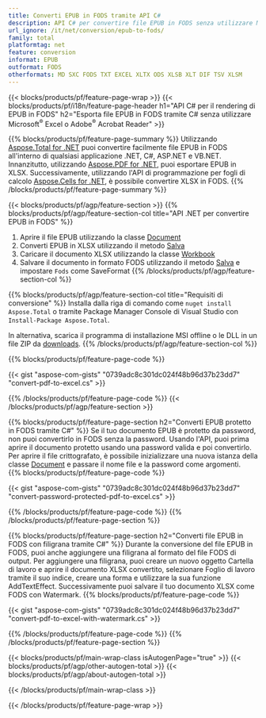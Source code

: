 ```yaml
---
title: Converti EPUB in FODS tramite API C#
description: API C# per convertire file EPUB in FODS senza utilizzare Microsoft Excel o Adobe Reader
url_ignore: /it/net/conversion/epub-to-fods/
family: total
platformtag: net
feature: conversion
informat: EPUB
outformat: FODS
otherformats: MD SXC FODS TXT EXCEL XLTX ODS XLSB XLT DIF TSV XLSM
---
```

{{< blocks/products/pf/feature-page-wrap >}}
{{< blocks/products/pf/i18n/feature-page-header h1="API C# per il rendering di EPUB in FODS" h2="Esporta file EPUB in FODS tramite C# senza utilizzare Microsoft<sup>&reg;</sup> Excel o Adobe<sup>&reg;</sup> Acrobat Reader" >}}

{{% blocks/products/pf/feature-page-summary %}}
Utilizzando [Aspose.Total for .NET](https://products.aspose.com/total/net/) puoi convertire facilmente file EPUB in FODS all'interno di qualsiasi applicazione .NET, C#, ASP.NET e VB.NET. Innanzitutto, utilizzando [Aspose.PDF for .NET](https://products.aspose.com/pdf/net/), puoi esportare EPUB in XLSX. Successivamente, utilizzando l'API di programmazione per fogli di calcolo [Aspose.Cells for .NET](https://products.aspose.com/cells/net/), è possibile convertire XLSX in FODS.
{{% /blocks/products/pf/feature-page-summary  %}}

{{< blocks/products/pf/agp/feature-section >}}
{{% blocks/products/pf/agp/feature-section-col title="API .NET per convertire EPUB in FODS" %}}
1. Aprire il file EPUB utilizzando la classe [Document](https://apiference.aspose.com/pdf/net/aspose.pdf/document)
2. Converti EPUB in XLSX utilizzando il metodo [Salva](https://apiference.aspose.com/pdf/net/aspose.pdf.document/save/methods/5)
3. Caricare il documento XLSX utilizzando la classe [Workbook](https://apiference.aspose.com/cells/net/aspose.cells/workbook)
4. Salvare il documento in formato FODS utilizzando il metodo [Salva](https://apiference.aspose.com/cells/net/aspose.cells.workbook/save/methods/4) e impostare `Fods` come SaveFormat
{{% /blocks/products/pf/agp/feature-section-col %}}

{{% blocks/products/pf/agp/feature-section-col title="Requisiti di conversione" %}}
Installa dalla riga di comando come ```nuget install Aspose.Total``` o tramite Package Manager Console di Visual Studio con ```Install-Package Aspose.Total```.

In alternativa, scarica il programma di installazione MSI offline o le DLL in un file ZIP da [downloads](https://releases.aspose.com/total/net).
{{% /blocks/products/pf/agp/feature-section-col %}}

{{% blocks/products/pf/feature-page-code %}}

{{< gist "aspose-com-gists" "0739adc8c301dc024f48b96d37b23dd7" "convert-pdf-to-excel.cs" >}}


{{% /blocks/products/pf/feature-page-code %}}
{{< /blocks/products/pf/agp/feature-section >}}

{{% blocks/products/pf/feature-page-section  h2="Converti EPUB protetto in FODS tramite C#" %}}
Se il tuo documento EPUB è protetto da password, non puoi convertirlo in FODS senza la password. Usando l'API, puoi prima aprire il documento protetto usando una password valida e poi convertirlo. Per aprire il file crittografato, è possibile inizializzare una nuova istanza della classe [Document](https://apiference.aspose.com/pdf/net/aspose.pdf/document) e passare il nome file e la password come argomenti.  
{{% blocks/products/pf/feature-page-code %}}

{{< gist "aspose-com-gists" "0739adc8c301dc024f48b96d37b23dd7" "convert-password-protected-pdf-to-excel.cs" >}}

{{% /blocks/products/pf/feature-page-code  %}}
{{% /blocks/products/pf/feature-page-section %}}

{{% blocks/products/pf/feature-page-section  h2="Converti file EPUB in FODS con filigrana tramite C#" %}}
Durante la conversione del file EPUB in FODS, puoi anche aggiungere una filigrana al formato del file FODS di output. Per aggiungere una filigrana, puoi creare un nuovo oggetto Cartella di lavoro e aprire il documento XLSX convertito, selezionare Foglio di lavoro tramite il suo indice, creare una forma e utilizzare la sua funzione AddTextEffect. Successivamente puoi salvare il tuo documento XLSX come FODS con Watermark. 
{{% blocks/products/pf/feature-page-code %}}

{{< gist "aspose-com-gists" "0739adc8c301dc024f48b96d37b23dd7" "convert-pdf-to-excel-with-watermark.cs" >}}

{{% /blocks/products/pf/feature-page-code  %}}
{{% /blocks/products/pf/feature-page-section %}}

{{< blocks/products/pf/main-wrap-class isAutogenPage="true" >}}
{{< blocks/products/pf/agp/other-autogen-total >}}
{{< blocks/products/pf/agp/about-autogen-total >}}

{{< /blocks/products/pf/main-wrap-class >}}

{{< /blocks/products/pf/feature-page-wrap >}}